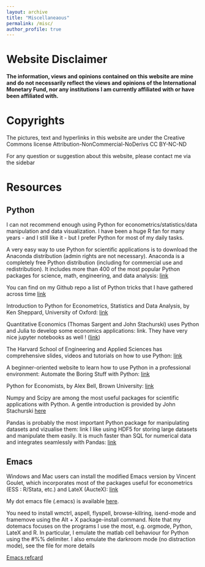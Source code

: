 ```yaml
---
layout: archive
title: "Miscellaneaous"
permalink: /misc/
author_profile: true
---
```



# Website Disclaimer

**The information, views and opinions contained  on this website are mine and do
not necessarily reflect  the views and opinions of  the International Monetary
Fund,  nor any  institutions  I  am currently  affiliated  with  or have  been
affiliated with.**

# Copyrights
The  pictures, text  and hyperlinks  in this  website are  under the  Creative
Commons license Attribution-NonCommercial-NoDerivs CC BY-NC-ND

For any question or suggestion about this website, please contact me via the sidebar


# Resources

## Python
I can not recommend enough using Python for econometrics/statistics/data
manipulation and data visualization. I have been a huge R fan for many years -
and I still like it - but I prefer Python for most of my daily tasks. 

A very easy way to use Python for scientific applications is to download the
Anaconda distribution (admin rights are not necessary). Anaconda is a
completely free Python distribution (including for commercial use and
redistribution). It includes more than 400 of the most popular Python packages
for science, math, engineering, and data analysis: [link](https://www.continuum.io/downloads)

You can find on my Github repo a list of Python tricks that I have gathered
across time [link](https://github.com/romainlafarguette/tips/blob/master/python_tricks.org)

Introduction to Python for Econometrics, Statistics and Data Analysis, by Ken
Sheppard, University of Oxford: [link](https://www.kevinsheppard.com/images/0/09/Python_introduction.pdf)

Quantitative Economics (Thomas Sargent and John Stachurski) uses Python and
Julia to develop some economics applications: link. They have very nice
jupyter notebooks as well ! ([link](http://quantecon.org/notebooks.html))

The Harvard School of Engineering and Applied Sciences has comprehensive
slides, videos and tutorials on how to use Python: [link](http://cs109.github.io/2014/index.html)

A beginner-oriented website to learn how to use Python in a professional
environment: Automate the Boring Stuff with Python: [link](https://automatetheboringstuff.com/)

Python for Economists, by Alex Bell, Brown University: [link](http://cs.brown.edu/~ambell/pyseminar/Python_for_Economists.pdf)

Numpy and Scipy are among the most useful packages for scientific applications
with Python. A gentle introduction is provided by John Stachurski [here](http://nbviewer.jupyter.org/github/QuantEcon/QuantEcon.notebooks/blob/master/sci_python_quickstart.ipynb)

Pandas is probably the most important Python package for manipulating datasets
and vizualise  them: link  I like  using HDF5 for  storing large  datasets and
manipulate them  easily. It  is much  faster than SQL  for numerical  data and
integrates seamlessly with Pandas: [link](https://en.wikipedia.org/wiki/Hierarchical_Data_Format)

## Emacs
Windows and Mac users can install the modified Emacs version by Vincent
Goulet, which incorporates most of the packages useful for econometrics (ESS :
R/Stata, etc.) and LateX (AucteX): [link](http://vgoulet.act.ulaval.ca/en/emacs/) 

My dot emacs file (.emacs) is available
[here](https://github.com/romainlafarguette/tips/blob/master/dotemacs). 

You need to install wmctrl,  aspell, flyspell, browse-killring, isend-mode and
framemove using  the Alt +  X package-install  command. Note that  my dotemacs
focuses on the programs I use the  most, e.g. orgmode, Python, LateX and R. In
particular,  I emulate  the matlab  cell behaviour  for Python  using the  #%%
delimiter. I  also emulate the  darkroom mode  (no distraction mode),  see the
file for more details 

[Emacs refcard](http://www.damtp.cam.ac.uk/user/sje30/ess11/resources/emacs-refcard.pdf)

